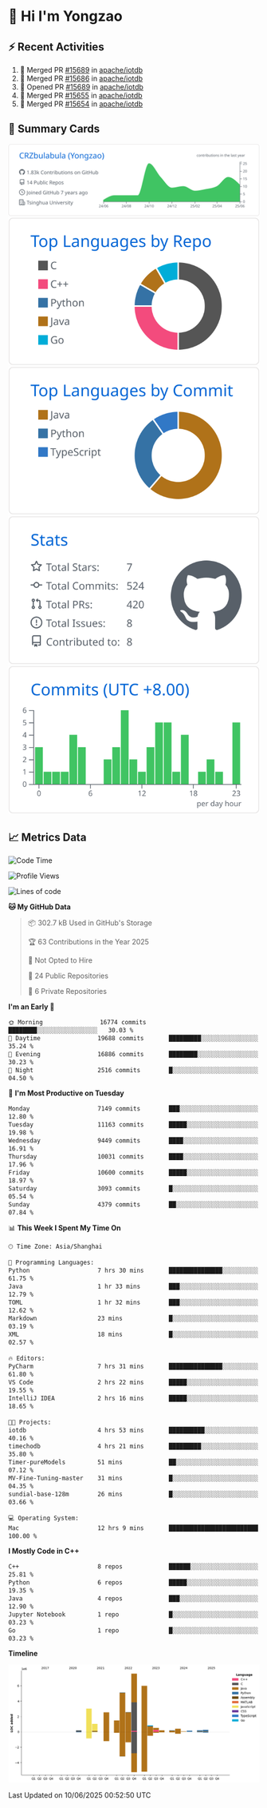 # 👋 Hi I'm Yongzao

## ⚡ Recent Activities
<!--START_SECTION:activity-->
1. 🎉 Merged PR [#15689](https://github.com/apache/iotdb/pull/15689) in [apache/iotdb](https://github.com/apache/iotdb)
2. 🎉 Merged PR [#15686](https://github.com/apache/iotdb/pull/15686) in [apache/iotdb](https://github.com/apache/iotdb)
3. 💪 Opened PR [#15689](https://github.com/apache/iotdb/pull/15689) in [apache/iotdb](https://github.com/apache/iotdb)
4. 🎉 Merged PR [#15655](https://github.com/apache/iotdb/pull/15655) in [apache/iotdb](https://github.com/apache/iotdb)
5. 🎉 Merged PR [#15654](https://github.com/apache/iotdb/pull/15654) in [apache/iotdb](https://github.com/apache/iotdb)
<!--END_SECTION:activity-->

## 🎑 Summary Cards

[![](https://raw.githubusercontent.com/CRZbulabula/CRZbulabula/main/profile-summary-card-output/github/0-profile-details.svg)](https://github.com/vn7n24fzkq/github-profile-summary-cards)
[![](https://raw.githubusercontent.com/CRZbulabula/CRZbulabula/main/profile-summary-card-output/github/1-repos-per-language.svg)](https://github.com/vn7n24fzkq/github-profile-summary-cards) [![](https://raw.githubusercontent.com/CRZbulabula/CRZbulabula/main/profile-summary-card-output/github/2-most-commit-language.svg)](https://github.com/vn7n24fzkq/github-profile-summary-cards)
[![](https://raw.githubusercontent.com/CRZbulabula/CRZbulabula/main/profile-summary-card-output/github/3-stats.svg)](https://github.com/vn7n24fzkq/github-profile-summary-cards) [![](https://raw.githubusercontent.com/CRZbulabula/CRZbulabula/main/profile-summary-card-output/github/4-productive-time.svg)](https://github.com/vn7n24fzkq/github-profile-summary-cards)

## 📈 Metrics Data

<!--START_SECTION:waka-->
![Code Time](http://img.shields.io/badge/Code%20Time-902%20hrs%2022%20mins-blue)

![Profile Views](http://img.shields.io/badge/Profile%20Views-0-blue)

![Lines of code](https://img.shields.io/badge/From%20Hello%20World%20I%27ve%20Written-32.2%20million%20lines%20of%20code-blue)

**🐱 My GitHub Data** 

> 📦 302.7 kB Used in GitHub's Storage 
 > 
> 🏆 63 Contributions in the Year 2025
 > 
> 🚫 Not Opted to Hire
 > 
> 📜 24 Public Repositories 
 > 
> 🔑 6 Private Repositories 
 > 
**I'm an Early 🐤** 

```text
🌞 Morning                16774 commits       ████████░░░░░░░░░░░░░░░░░   30.03 % 
🌆 Daytime                19688 commits       █████████░░░░░░░░░░░░░░░░   35.24 % 
🌃 Evening                16886 commits       ████████░░░░░░░░░░░░░░░░░   30.23 % 
🌙 Night                  2516 commits        █░░░░░░░░░░░░░░░░░░░░░░░░   04.50 % 
```
📅 **I'm Most Productive on Tuesday** 

```text
Monday                   7149 commits        ███░░░░░░░░░░░░░░░░░░░░░░   12.80 % 
Tuesday                  11163 commits       █████░░░░░░░░░░░░░░░░░░░░   19.98 % 
Wednesday                9449 commits        ████░░░░░░░░░░░░░░░░░░░░░   16.91 % 
Thursday                 10031 commits       ████░░░░░░░░░░░░░░░░░░░░░   17.96 % 
Friday                   10600 commits       █████░░░░░░░░░░░░░░░░░░░░   18.97 % 
Saturday                 3093 commits        █░░░░░░░░░░░░░░░░░░░░░░░░   05.54 % 
Sunday                   4379 commits        ██░░░░░░░░░░░░░░░░░░░░░░░   07.84 % 
```


📊 **This Week I Spent My Time On** 

```text
🕑︎ Time Zone: Asia/Shanghai

💬 Programming Languages: 
Python                   7 hrs 30 mins       ███████████████░░░░░░░░░░   61.75 % 
Java                     1 hr 33 mins        ███░░░░░░░░░░░░░░░░░░░░░░   12.79 % 
TOML                     1 hr 32 mins        ███░░░░░░░░░░░░░░░░░░░░░░   12.62 % 
Markdown                 23 mins             █░░░░░░░░░░░░░░░░░░░░░░░░   03.19 % 
XML                      18 mins             █░░░░░░░░░░░░░░░░░░░░░░░░   02.57 % 

🔥 Editors: 
PyCharm                  7 hrs 31 mins       ███████████████░░░░░░░░░░   61.80 % 
VS Code                  2 hrs 22 mins       █████░░░░░░░░░░░░░░░░░░░░   19.55 % 
IntelliJ IDEA            2 hrs 16 mins       █████░░░░░░░░░░░░░░░░░░░░   18.65 % 

🐱‍💻 Projects: 
iotdb                    4 hrs 53 mins       ██████████░░░░░░░░░░░░░░░   40.16 % 
timechodb                4 hrs 21 mins       █████████░░░░░░░░░░░░░░░░   35.80 % 
Timer-pureModels         51 mins             ██░░░░░░░░░░░░░░░░░░░░░░░   07.12 % 
MV-Fine-Tuning-master    31 mins             █░░░░░░░░░░░░░░░░░░░░░░░░   04.35 % 
sundial-base-128m        26 mins             █░░░░░░░░░░░░░░░░░░░░░░░░   03.66 % 

💻 Operating System: 
Mac                      12 hrs 9 mins       █████████████████████████   100.00 % 
```

**I Mostly Code in C++** 

```text
C++                      8 repos             ██████░░░░░░░░░░░░░░░░░░░   25.81 % 
Python                   6 repos             █████░░░░░░░░░░░░░░░░░░░░   19.35 % 
Java                     4 repos             ███░░░░░░░░░░░░░░░░░░░░░░   12.90 % 
Jupyter Notebook         1 repo              █░░░░░░░░░░░░░░░░░░░░░░░░   03.23 % 
Go                       1 repo              █░░░░░░░░░░░░░░░░░░░░░░░░   03.23 % 
```



**Timeline**

![Lines of Code chart](https://raw.githubusercontent.com/CRZbulabula/CRZbulabula/main/assets/bar_graph.png)


 Last Updated on 10/06/2025 00:52:50 UTC
<!--END_SECTION:waka-->

